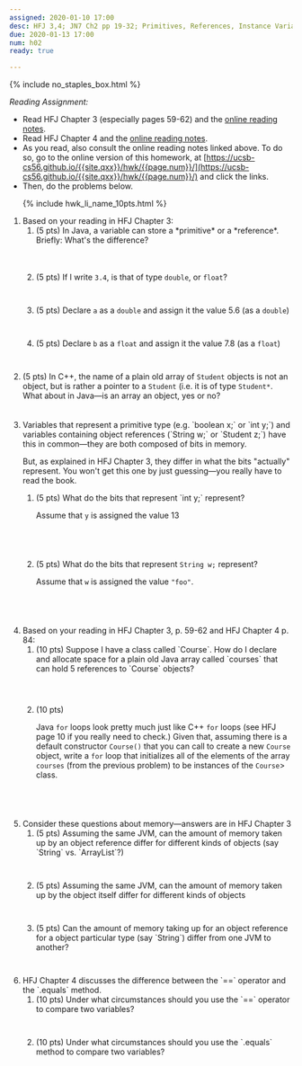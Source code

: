 ```yaml
---
assigned: 2020-01-10 17:00
desc: HFJ 3,4; JN7 Ch2 pp 19-32; Primitives, References, Instance Variables, Methods
due: 2020-01-13 17:00
num: h02
ready: true

---
```


{% include no_staples_box.html %}

*Reading Assignment:* 

* Read HFJ Chapter 3 (especially pages 59-62) and the [online reading notes](http://ucsb-cs56.github.io/hfj/HFJ_Chapter_3/).
* Read HFJ Chapter 4 and the [online reading notes](http://ucsb-cs56.github.io/hfj/HFJ_Chapter_4/).
* As you read, also consult the online reading notes linked above. To do so, go to the online version of this homework, at [https://ucsb-cs56.github.io/{{site.qxx}}/hwk/{{page.num}}/](https://ucsb-cs56.github.io/{{site.qxx}}/hwk/{{page.num}}/) and click the links.
* Then, do the problems below.

<ol markdown="1" >

{% include hwk_li_name_10pts.html %}

<li> Based on your reading in HFJ Chapter 3:

<ol>

<li style="margin-bottom: 3.5em;" markdown="1">
(5 pts) In Java, a variable can store a *primitive* or a *reference*.  Briefly: What's the difference?
</li>

<li style="margin-bottom: 3em;" markdown="1">

(5 pts) If I write `3.4`, is that of type `double`, or `float`?

</li>

<li style="margin-bottom: 3em;" markdown="1">

(5 pts) Declare `a` as a `double` and assign it the value 5.6 (as a `double`)

</li>

<li style="margin-bottom: 3em;" markdown="1">

(5 pts) Declare `b` as a `float` and assign it the value 7.8 (as a `float`)

</li>

</ol>

</li>


<li style="margin-bottom:2.5em;" markdown="1">

(5 pts) In C++, the name of a plain old array  of `Student` objects is not an object, but is rather a pointer to a `Student` (i.e. it is of type `Student*`.  What about in Java&mdash;is an array an object, yes or no?

<div class="pagebreak"></div>

</li>

<li markdown="1">
Variables that represent a primitive type (e.g. `boolean x;` or `int y;`) and  variables containing  object references (`String w;` or `Student z;`) have this in common&mdash;they are both composed of bits in memory.

But, as explained in HFJ Chapter 3, they differ in what the bits "actually" represent.   You won't get this one by just guessing&mdash;you really have to read the book.

<ol>

<li style="margin-bottom:5em;" markdown="1"> 
(5 pts) What do the bits that represent `int y;` represent?

Assume that `y` is assigned the value 13

</li>

<li style="margin-bottom:5em;" markdown="1">

(5 pts) What do the bits that represent `String w;` represent?

Assume that `w` is assigned the value `"foo"`.

</li>
</ol>

</li>


<li markdown="1"> Based on your reading in HFJ Chapter 3, p. 59-62
  and HFJ Chapter 4 p. 84:

 <ol>
  <li style="margin-bottom:4em;" markdown="1"> (10 pts) 
  Suppose I have a class called `Course`.   
  How do I declare and allocate space for a plain old Java array called `courses` that can hold 5 references to `Course` objects?
  </li>

  <li style="margin-bottom:5em;" markdown="1"> (10 pts) 

 Java `for` loops look pretty much just like C++ `for` loops (see HFJ
 page 10 if you really need to check.)  Given that, assuming there is a
 default constructor `Course()` that you can call to create
 a new `Course` object, write a `for` loop that
 initializes all of the elements of the array `courses`
 (from the previous problem) to be instances of the
 `Course`> class. 
  </li>

 </ol>
</li>


<li> Consider these questions about memory&mdash;answers are in HFJ Chapter 3

<ol>

<li style="margin-bottom:3em;" markdown="1"> 
(5 pts) Assuming the same JVM, can the amount of memory taken up by 
an object reference differ for different kinds of objects (say `String` vs. `ArrayList<String>`?)
</li>

<li style="margin-bottom:3em;"> (5 pts) Assuming the same JVM, can the amount of memory
taken up by the object itself differ for different kinds of objects
</li>

<li style="margin-bottom:3em;" markdown="1"> (5 pts) Can the amount of memory
taking up for an object reference for a object particular type (say
`String`) differ from one JVM to another?
</li> 

</ol>

</li>

<li markdown="1"> HFJ Chapter 4 discusses the difference between the `==` operator and the `.equals` method.    

<ol>

<li style="margin-bottom:3em;" markdown="1">
(10 pts) Under what circumstances should you use the `==` operator to compare two variables? 
</li>

<li style="margin-bottom:3em;" markdown="1">
(10 pts) Under what circumstances should you use the `.equals` method to compare two variables? 
</li>

</ol>

</li>

</ol>